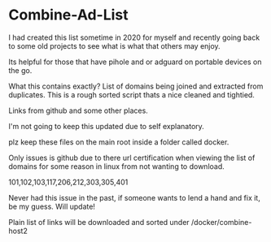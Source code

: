 # Combine-Ad-List
I had created this list sometime in 2020 for myself and recently going back to some old projects to see what is what that others may enjoy.

Its helpful for those that have pihole and or adguard on portable devices on the go.


What this contains exactly? List of domains being joined and extracted from duplicates. This is a rough sorted script thats a nice cleaned and tightied.

Links from github and some other places.

I'm not going to keep this updated due to self explanatory.

plz keep these files on the main root inside a folder called docker.

Only issues is github due to there url certification when viewing the list of domains for some reason in linux from not wanting to download.

101,102,103,117,206,212,303,305,401

Never had this issue in the past, if someone wants to lend a hand and fix it, be my guess. Will update!


Plain list of links will be downloaded and sorted under /docker/combine-host2 

